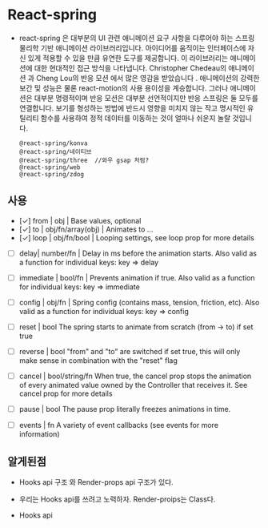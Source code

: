 # React-spring

- react-spring 은 대부분의 UI 관련 애니메이션 요구 사항을 다루어야 하는 스프링 물리학 기반 애니메이션 라이브러리입니다. 아이디어를 움직이는 인터페이스에 자신 있게 적용할 수 있을 만큼 유연한 도구를 제공합니다.
  이 라이브러리는 애니메이션에 대한 현대적인 접근 방식을 나타냅니다. Christopher Chedeau의 애니메이션 과 Cheng Lou의 반응 모션 에서 많은 영감을 받았습니다 . 애니메이션의 강력한 보간 및 성능은 물론 react-motion의 사용 용이성을 계승합니다. 그러나 애니메이션은 대부분 명령적이며 반응 모션은 대부분 선언적이지만 반응 스프링은 둘 모두를 연결합니다. 보기를 형성하는 방법에 반드시 영향을 미치지 않는 작고 명시적인 유틸리티 함수를 사용하여 정적 데이터를 이동하는 것이 얼마나 쉬운지 놀랄 것입니다.

  ```
  @react-spring/konva
  @react-spring/네이티브
  @react-spring/three  //와우 gsap 처럼?
  @react-spring/web
  @react-spring/zdog
  ```

## 사용

- [✓] from | obj | Base values, optional
- [✓] to | obj/fn/array(obj) | Animates to ...
- [✓] loop | obj/fn/bool | Looping settings, see loop prop for more details
- [ ] delay| number/fn | Delay in ms before the animation starts. Also valid as a function for individual keys: key => delay
- [ ] immediate | bool/fn | Prevents animation if true. Also valid as a function for individual keys: key => immediate
- [ ] config | obj/fn | Spring config (contains mass, tension, friction, etc). Also valid as a function for individual keys: key => config
- [ ] reset | bool The spring starts to animate from scratch (from -> to) if set true
- [ ] reverse | bool "from" and "to" are switched if set true, this will only make sense in combination with the "reset" flag

- [ ] cancel | bool/string/fn When true, the cancel prop stops the animation of every animated value owned by the Controller that receives it. See cancel prop for more details
- [ ] pause | bool The pause prop literally freezes animations in time.
- [ ] events | fn A variety of event callbacks (see events for more information)

## 알게된점

- Hooks api 구조 와 Render-props api 구조가 있다.
- 우리는 Hooks api를 쓰려고 노력하자. Render-proips는 Class다.

- Hooks api 
